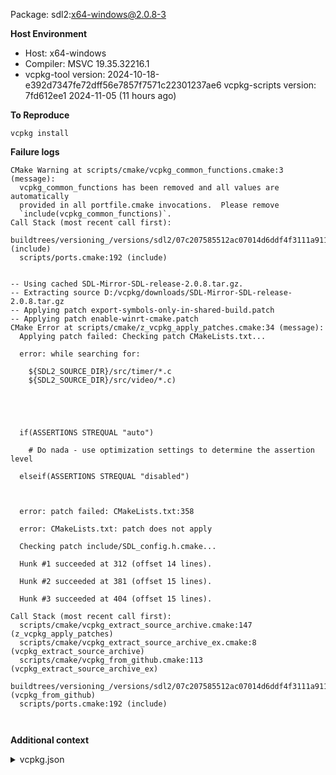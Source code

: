 Package: sdl2:x64-windows@2.0.8-3

**Host Environment**

- Host: x64-windows
- Compiler: MSVC 19.35.32216.1
-    vcpkg-tool version: 2024-10-18-e392d7347fe72dff56e7857f7571c22301237ae6
    vcpkg-scripts version: 7fd612ee1 2024-11-05 (11 hours ago)

**To Reproduce**

`vcpkg install `

**Failure logs**

```
CMake Warning at scripts/cmake/vcpkg_common_functions.cmake:3 (message):
  vcpkg_common_functions has been removed and all values are automatically
  provided in all portfile.cmake invocations.  Please remove
  `include(vcpkg_common_functions)`.
Call Stack (most recent call first):
  buildtrees/versioning_/versions/sdl2/07c207585512ac07014d6ddf4f3111a911046857/portfile.cmake:1 (include)
  scripts/ports.cmake:192 (include)


-- Using cached SDL-Mirror-SDL-release-2.0.8.tar.gz.
-- Extracting source D:/vcpkg/downloads/SDL-Mirror-SDL-release-2.0.8.tar.gz
-- Applying patch export-symbols-only-in-shared-build.patch
-- Applying patch enable-winrt-cmake.patch
CMake Error at scripts/cmake/z_vcpkg_apply_patches.cmake:34 (message):
  Applying patch failed: Checking patch CMakeLists.txt...

  error: while searching for:

    ${SDL2_SOURCE_DIR}/src/timer/*.c
    ${SDL2_SOURCE_DIR}/src/video/*.c)

  



  if(ASSERTIONS STREQUAL "auto")

    # Do nada - use optimization settings to determine the assertion level

  elseif(ASSERTIONS STREQUAL "disabled")



  error: patch failed: CMakeLists.txt:358

  error: CMakeLists.txt: patch does not apply

  Checking patch include/SDL_config.h.cmake...

  Hunk #1 succeeded at 312 (offset 14 lines).

  Hunk #2 succeeded at 381 (offset 15 lines).

  Hunk #3 succeeded at 404 (offset 15 lines).

Call Stack (most recent call first):
  scripts/cmake/vcpkg_extract_source_archive.cmake:147 (z_vcpkg_apply_patches)
  scripts/cmake/vcpkg_extract_source_archive_ex.cmake:8 (vcpkg_extract_source_archive)
  scripts/cmake/vcpkg_from_github.cmake:113 (vcpkg_extract_source_archive_ex)
  buildtrees/versioning_/versions/sdl2/07c207585512ac07014d6ddf4f3111a911046857/portfile.cmake:3 (vcpkg_from_github)
  scripts/ports.cmake:192 (include)



```

**Additional context**

<details><summary>vcpkg.json</summary>

```
{
  "dependencies": [
    "sdl2"
  ],
  "builtin-baseline": "7fd612ee1c57192d49028ed6a922e5e8bdb257f3",
  "overrides": [
    {
      "name": "sdl2",
      "version": "2.0.8-3"
    }
  ]
}

```
</details>
